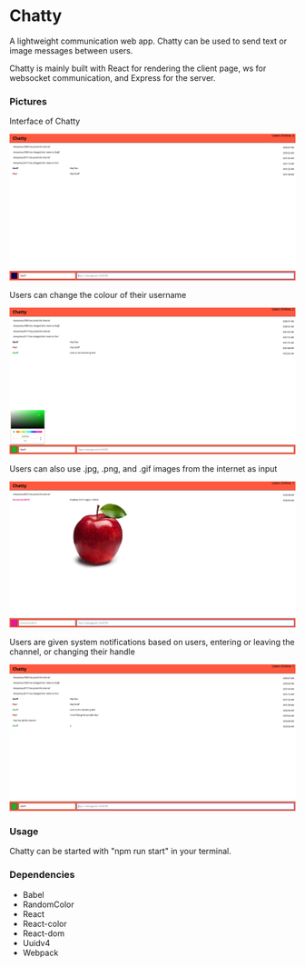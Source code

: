 Chatty
=====================

A lightweight communication web app. Chatty can be used to send text or image messages between users.

Chatty is mainly built with React for rendering the client page, ws for websocket communication, and Express for the server.

### Pictures

Interface of Chatty

![Interface of Chatty](https://github.com/geoffcoutts/chattyApp/blob/master/docs/Chatty%20Basic%20Interface.png)

Users can change the colour of their username

![Users can change the colour of their username](https://github.com/geoffcoutts/chattyApp/blob/master/docs/Chatty%20Colour%20Changer.png)

Users can also use .jpg, .png, and .gif images from the internet as input

![Users can also use .jpg, .png, and .gif images from the internet as input](https://github.com/geoffcoutts/chattyApp/blob/master/docs/Chatty%20Images.png)

Users are given system notifications based on users, entering or leaving the channel, or changing their handle

![Users are given system notifications based on users, entering or leaving the channel, or changing their handle](https://github.com/geoffcoutts/chattyApp/blob/master/docs/Chatty%20User%20Leaving.png)

### Usage

Chatty can be started with "npm run start" in your terminal.


### Dependencies

* Babel
* RandomColor
* React
* React-color
* React-dom
* Uuidv4
* Webpack